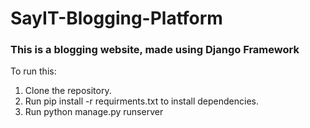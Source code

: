 # SayIT-Blogging-Platform

### This is a blogging website, made using Django Framework

To run this:

1) Clone the repository.
2) Run pip install -r requirments.txt to install dependencies.
3) Run python manage.py runserver
